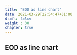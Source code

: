 ```yaml
---
title: "EOD as line chart"
date: 2021-03-29T22:54:47+01:00
draft: false
weight : 30
chapter: true
---
```

## EOD as line chart